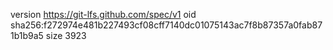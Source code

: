 version https://git-lfs.github.com/spec/v1
oid sha256:f272974e481b227493cf08cff7140dc01075143ac7f8b87357a0fab871b1b9a5
size 3923
